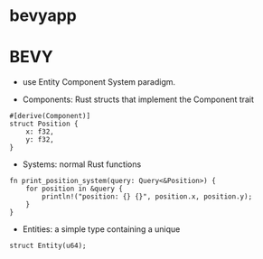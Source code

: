 # bevyapp

# BEVY
- use Entity Component System paradigm.

- Components: Rust structs that implement the Component trait
```
#[derive(Component)]
struct Position {
    x: f32,
    y: f32,
}
```

- Systems: normal Rust functions
```
fn print_position_system(query: Query<&Position>) {
    for position in &query {
        println!("position: {} {}", position.x, position.y);
    }
}

```

- Entities: a simple type containing a unique 
```
struct Entity(u64);
```

